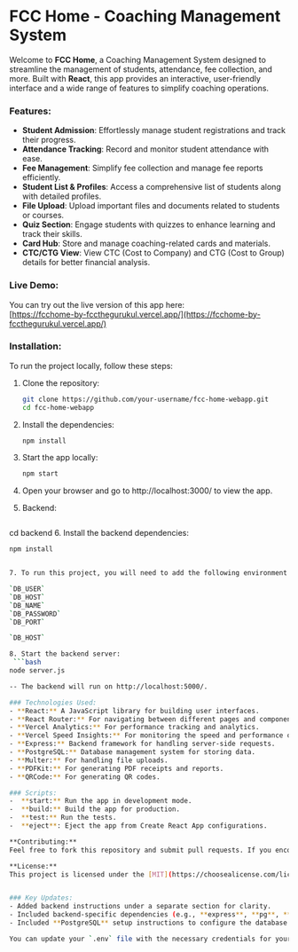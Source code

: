 # FCC Home - Coaching Management System

Welcome to **FCC Home**, a Coaching Management System designed to streamline the management of students, attendance, fee collection, and more. Built with **React**, this app provides an interactive, user-friendly interface and a wide range of features to simplify coaching operations.

### Features:
- **Student Admission**: Effortlessly manage student registrations and track their progress.
- **Attendance Tracking**: Record and monitor student attendance with ease.
- **Fee Management**: Simplify fee collection and manage fee reports efficiently.
- **Student List & Profiles**: Access a comprehensive list of students along with detailed profiles.
- **File Upload**: Upload important files and documents related to students or courses.
- **Quiz Section**: Engage students with quizzes to enhance learning and track their skills.
- **Card Hub**: Store and manage coaching-related cards and materials.
- **CTC/CTG View**: View CTC (Cost to Company) and CTG (Cost to Group) details for better financial analysis.

### Live Demo:
You can try out the live version of this app here:  
[https://fcchome-by-fccthegurukul.vercel.app/](https://fcchome-by-fccthegurukul.vercel.app/)

### Installation:

To run the project locally, follow these steps:

1. Clone the repository:
   ```bash
   git clone https://github.com/your-username/fcc-home-webapp.git
   cd fcc-home-webapp


2. Install the dependencies:
   ```bash
   npm install


3. Start the app locally:
   ```bash
   npm start

4. Open your browser and go to http://localhost:3000/ to view the app.

5.  Backend:
    ```bash
   cd backend
6. Install the backend dependencies:
   ```bash
   npm install


7. To run this project, you will need to add the following environment variables to your .env file

`DB_USER`
`DB_HOST`
`DB_NAME`
`DB_PASSWORD`
`DB_PORT`

`DB_HOST`

8. Start the backend server:
    ```bash
   node server.js

-- The backend will run on http://localhost:5000/.
   
### Technologies Used:
- **React:** A JavaScript library for building user interfaces.
- **React Router:** For navigating between different pages and components.
- **Vercel Analytics:** For performance tracking and analytics.
- **Vercel Speed Insights:** For monitoring the speed and performance of the app.
- **Express:** Backend framework for handling server-side requests.
- **PostgreSQL:** Database management system for storing data.
- **Multer:** For handling file uploads.
- **PDFKit:** For generating PDF receipts and reports.
- **QRCode:** For generating QR codes.

### Scripts:
-  **start:** Run the app in development mode.
-  **build:** Build the app for production.
-  **test:** Run the tests.
-  **eject**: Eject the app from Create React App configurations.

**Contributing:**
Feel free to fork this repository and submit pull requests. If you encounter any issues or have suggestions, please create an issue on GitHub, and we will get back to you as soon as possible.

**License:**
This project is licensed under the [MIT](https://choosealicense.com/licenses/mit/) License - see the LICENSE file for details.


### Key Updates:
- Added backend instructions under a separate section for clarity.
- Included backend-specific dependencies (e.g., **express**, **pg**, **multer**, **pdfkit**).
- Included **PostgreSQL** setup instructions to configure the database.

You can update your `.env` file with the necessary credentials for your PostgreSQL database. This will allow you to run both the backend and frontend locally.


